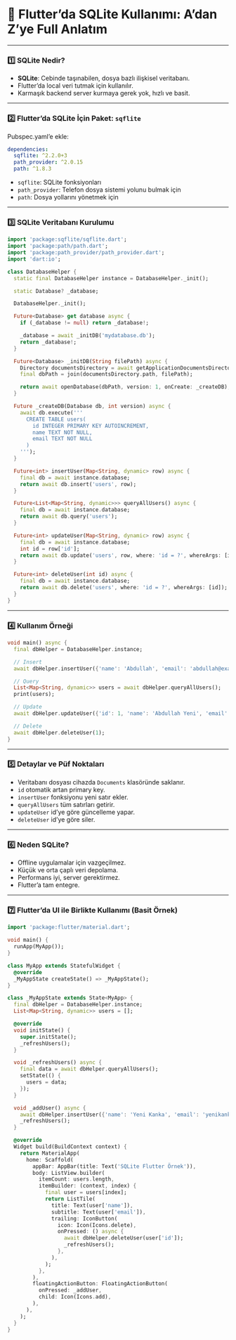 
# 🐣 Flutter’da SQLite Kullanımı: A’dan Z’ye Full Anlatım

---

### 1️⃣ SQLite Nedir?

* **SQLite**: Cebinde taşınabilen, dosya bazlı ilişkisel veritabanı.
* Flutter’da local veri tutmak için kullanılır.
* Karmaşık backend server kurmaya gerek yok, hızlı ve basit.

---

### 2️⃣ Flutter’da SQLite İçin Paket: `sqflite`

Pubspec.yaml’e ekle:

```yaml
dependencies:
  sqflite: ^2.2.0+3
  path_provider: ^2.0.15
  path: ^1.8.3
```

* `sqflite`: SQLite fonksiyonları
* `path_provider`: Telefon dosya sistemi yolunu bulmak için
* `path`: Dosya yollarını yönetmek için

---

### 3️⃣ SQLite Veritabanı Kurulumu

```dart
import 'package:sqflite/sqflite.dart';
import 'package:path/path.dart';
import 'package:path_provider/path_provider.dart';
import 'dart:io';

class DatabaseHelper {
  static final DatabaseHelper instance = DatabaseHelper._init();

  static Database? _database;

  DatabaseHelper._init();

  Future<Database> get database async {
    if (_database != null) return _database!;

    _database = await _initDB('mydatabase.db');
    return _database!;
  }

  Future<Database> _initDB(String filePath) async {
    Directory documentsDirectory = await getApplicationDocumentsDirectory();
    final dbPath = join(documentsDirectory.path, filePath);

    return await openDatabase(dbPath, version: 1, onCreate: _createDB);
  }

  Future _createDB(Database db, int version) async {
    await db.execute('''
      CREATE TABLE users(
        id INTEGER PRIMARY KEY AUTOINCREMENT,
        name TEXT NOT NULL,
        email TEXT NOT NULL
      )
    ''');
  }

  Future<int> insertUser(Map<String, dynamic> row) async {
    final db = await instance.database;
    return await db.insert('users', row);
  }

  Future<List<Map<String, dynamic>>> queryAllUsers() async {
    final db = await instance.database;
    return await db.query('users');
  }

  Future<int> updateUser(Map<String, dynamic> row) async {
    final db = await instance.database;
    int id = row['id'];
    return await db.update('users', row, where: 'id = ?', whereArgs: [id]);
  }

  Future<int> deleteUser(int id) async {
    final db = await instance.database;
    return await db.delete('users', where: 'id = ?', whereArgs: [id]);
  }
}
```

---

### 4️⃣ Kullanım Örneği

```dart
void main() async {
  final dbHelper = DatabaseHelper.instance;

  // Insert
  await dbHelper.insertUser({'name': 'Abdullah', 'email': 'abdullah@example.com'});

  // Query
  List<Map<String, dynamic>> users = await dbHelper.queryAllUsers();
  print(users);

  // Update
  await dbHelper.updateUser({'id': 1, 'name': 'Abdullah Yeni', 'email': 'abdullahyeni@example.com'});

  // Delete
  await dbHelper.deleteUser(1);
}
```

---

### 5️⃣ Detaylar ve Püf Noktaları

* Veritabanı dosyası cihazda `Documents` klasöründe saklanır.
* `id` otomatik artan primary key.
* `insertUser` fonksiyonu yeni satır ekler.
* `queryAllUsers` tüm satırları getirir.
* `updateUser` id’ye göre güncelleme yapar.
* `deleteUser` id’ye göre siler.

---

### 6️⃣ Neden SQLite?

* Offline uygulamalar için vazgeçilmez.
* Küçük ve orta çaplı veri depolama.
* Performans iyi, server gerektirmez.
* Flutter’a tam entegre.

---

### 7️⃣ Flutter’da UI ile Birlikte Kullanımı (Basit Örnek)

```dart
import 'package:flutter/material.dart';

void main() {
  runApp(MyApp());
}

class MyApp extends StatefulWidget {
  @override
  _MyAppState createState() => _MyAppState();
}

class _MyAppState extends State<MyApp> {
  final dbHelper = DatabaseHelper.instance;
  List<Map<String, dynamic>> users = [];

  @override
  void initState() {
    super.initState();
    _refreshUsers();
  }

  void _refreshUsers() async {
    final data = await dbHelper.queryAllUsers();
    setState(() {
      users = data;
    });
  }

  void _addUser() async {
    await dbHelper.insertUser({'name': 'Yeni Kanka', 'email': 'yenikanka@example.com'});
    _refreshUsers();
  }

  @override
  Widget build(BuildContext context) {
    return MaterialApp(
      home: Scaffold(
        appBar: AppBar(title: Text('SQLite Flutter Örnek')),
        body: ListView.builder(
          itemCount: users.length,
          itemBuilder: (context, index) {
            final user = users[index];
            return ListTile(
              title: Text(user['name']),
              subtitle: Text(user['email']),
              trailing: IconButton(
                icon: Icon(Icons.delete),
                onPressed: () async {
                  await dbHelper.deleteUser(user['id']);
                  _refreshUsers();
                },
              ),
            );
          },
        ),
        floatingActionButton: FloatingActionButton(
          onPressed: _addUser,
          child: Icon(Icons.add),
        ),
      ),
    );
  }
}
```

